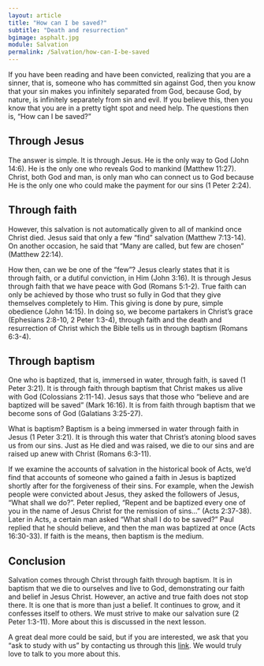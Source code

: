 ```yaml
---
layout: article
title: "How can I be saved?"
subtitle: "Death and resurrection"
bgimage: asphalt.jpg
module: Salvation
permalink: /Salvation/how-can-I-be-saved
---
```


If you have been reading and have been convicted, realizing that you are a sinner, that is, someone who has committed sin against God, then you know that your sin makes you infinitely separated from God, because God, by nature, is infinitely separately from sin and evil. If you believe this, then you know that you are in a pretty tight spot and need help. The questions then is, “How can I be saved?”
​

## Through Jesus
The answer is simple. It is through Jesus. He is the only way to God (John 14:6). He is the only one who reveals God to mankind (Matthew 11:27). Christ, both God and man, is only man who can connect us to God because He is the only one who could make the payment for our sins (1 Peter 2:24).
 

## Through faith
However, this salvation is not automatically given to all of mankind once Christ died. Jesus said that only a few “find” salvation (Matthew 7:13-14). On another occasion, he said that “Many are called, but few are chosen” (Matthew 22:14).
 
How then, can we be one of the “few”? Jesus clearly states that it is through faith, or a dutiful conviction, in Him (John 3:16). It is through Jesus through faith that we have peace with God (Romans 5:1-2). True faith can only be achieved by those who trust so fully in God that they give themselves completely to Him. This giving is done by pure, simple obedience (John 14:15). In doing so, we become partakers in Christ’s grace (Ephesians 2:8-10, 2 Peter 1:3-4), through faith and the death and resurrection of Christ which the Bible tells us in through baptism (Romans 6:3-4).
 
## Through baptism
One who is baptized, that is, immersed in water, through faith, is saved (1 Peter 3:21). It is through faith through baptism that Christ makes us alive with God (Colossians 2:11-14). Jesus says that those who “believe and are baptized will be saved” (Mark 16:16).  It is from faith through baptism that we become sons of God (Galatians 3:25-27).
 
What is baptism? Baptism is a being immersed in water through faith in Jesus (1 Peter 3:21). It is through this water that Christ’s atoning blood saves us from our sins. Just as He died and was raised, we die to our sins and are raised up anew with Christ (Romans 6:3-11).
 
If we examine the accounts of salvation in the historical book of Acts, we’d find that accounts of someone who gained a faith in Jesus is baptized shortly after for the forgiveness of their sins. For example, when the Jewish people were convicted about Jesus, they asked the followers of Jesus, “What shall we do?”. Peter replied, “Repent and be baptized every one of you in the name of Jesus Christ for the remission of sins…” (Acts 2:37-38). Later in Acts, a certain man asked “What shall I do to be saved?” Paul replied that he should believe, and then the man was baptized at once (Acts 16:30-33). If faith is the means, then baptism is the medium.
 
## Conclusion
Salvation comes through Christ through faith through baptism. It is in baptism that we die to ourselves and live to God, demonstrating our faith and belief in Jesus Christ. However, an active and true faith does not stop there. It is one that is more than just a belief. It continues to grow, and it confesses itself to others. We must strive to make our salvation sure (2 Peter 1:3-11). More about this is discussed in the next lesson.
 
A great deal more could be said, but if you are interested, we ask that you “ask to study with us” by contacting us through this [link]({{site.baseurl}}/study-with-us). We would truly love to talk to you more about this.